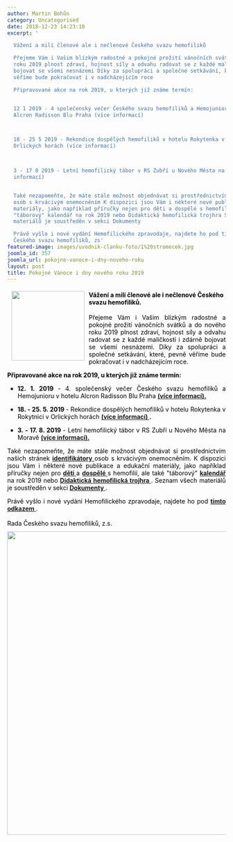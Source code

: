```yaml
---
author: Martin Bohůn
category: Uncategorised
date: 2018-12-23 14:23:10
excerpt: '

  Vážení a milí členové ale i nečlenové Českého svazu hemofiliků

  Přejeme Vám i Vašim blízkým radostné a pokojné prožití vánočních svátků a do nového
  roku 2019 plnost zdraví, hojnost síly a odvahu radovat se z každé maličkosti i zdárně
  bojovat se všemi nesnázemi Díky za spolupráci a společné setkávání, které, pevně
  věříme bude pokračovat i v nadcházejícím roce 

  Připravované akce na rok 2019, u kterých již známe termín:


  12 1 2019 - 4 společenský večer Českého svazu hemofiliků a Hemojunioru v hotelu
  Alcron Radisson Blu Praha (více informací)



  18 - 25 5 2019 - Rekondice dospělých hemofiliků v hotelu Rokytenka v Rokytnici v
  Orlických horách (více informací)



  3 - 17 8 2019 - Letní hemofilický tábor v RS Zubří u Nového Města na Moravě (více
  informací)


  Také nezapomeňte, že máte stále možnost objednávat si prostřednictvím našich stránek identifikátory
  osob s krvácivým onemocněním K dispozici jsou Vám i některé nové publikace a edukační
  materiály, jako například příručky nejen pro děti a dospělé s hemofilií, ale také
  "táborový" kalendář na rok 2019 nebo Didaktická hemofilická trojhra Seznam všech
  materiálů je soustředěn v sekci Dokumenty

  Právě vyšlo i nové vydání Hemofilického zpravodaje, najdete ho pod tímto odkazemRada
  Českého svazu hemofiliků, zs'
featured-image: images/uvodnik-clanku-foto/1%20stromecek.jpg
joomla_id: 357
joomla_url: pokojne-vanoce-i-dny-noveho-roku
layout: post
title: Pokojné Vánoce i dny nového roku 2019
---
```


<h4>
 <span style="color: #000000;">
  <img border="0" height="160" src="{{ site.baseurl }}/images/uvodnik-clanku-foto/1%20stromecek.jpg" style="float: left; margin-left: 10px; margin-right: 10px;" width="168"/>
 </span>
</h4>
<h4>
 <span style="color: #000000;">
  Vážení a milí členové ale i nečlenové Českého svazu hemofiliků.
 </span>
</h4>
<p style="text-align: justify;">
 <span style="color: #000000;">
  Přejeme Vám i Vašim blízkým radostné a pokojné prožití vánočních svátků a do nového roku 2019 plnost zdraví, hojnost síly a odvahu radovat se z každé maličkosti i zdárně bojovat se všemi nesnázemi. Díky za spolupráci a společné setkávání, které, pevně věříme bude pokračovat i v nadcházejícím roce.
 </span>
</p>
<p>
 <strong>
  <span style="color: #000000;">
   Připravované akce na rok 2019, u kterých již známe termín:
  </span>
 </strong>
</p>
<ul style="list-style-type: square;">
 <li style="text-align: justify;">
  <span style="color: #000000;">
   <strong>
    12. 1. 2019
   </strong>
   - 4. společenský večer Českého svazu hemofiliků a Hemojunioru v hotelu Alcron Radisson Blu Praha
  </span>
  <strong>
   <a href="index.php/cs/2-uncategorised/350-4-spolecensky-vecer-je-za-dvermi-hemofilici-se-sejdou-uz-v-lednu" title="4. společenský večer Českého svazu hemofiliků a Hemojunioru">
    (více informací).
   </a>
  </strong>
 </li>
</ul>
<ul style="list-style-type: square; text-align: justify;">
 <li>
  <span style="color: #000000;">
   <strong>
    18. - 25. 5. 2019
   </strong>
   - Rekondice dospělých hemofiliků v hotelu Rokytenka v Rokytnici v Orlických horách
  </span>
  <strong>
   <a href="index.php/cs/akce-seznam/13-akce2/358-rekondice-dospelych-2019-v-novem" title="Rekondiční pobyt dospělých hemofiliků 2019">
    (více informací)
   </a>
   .
  </strong>
 </li>
</ul>
<ul style="list-style-type: square; text-align: justify;">
 <li>
  <span style="color: #000000;">
   <strong>
    3. - 17. 8. 2019
   </strong>
   - Letní hemofilický tábor v RS Zubří u Nového Města na Moravě
  </span>
  <a href="index.php/cs/akce-seznam/12-akce1/356-na-hemofilicky-tabor-do-zubri-tentokrat-v-srpnu" title="Letní hemofilický tábor 2019">
   <strong>
    (více informací).
   </strong>
  </a>
 </li>
</ul>
<p style="text-align: justify;">
 <span style="color: #000000;">
  Také nezapomeňte, že máte stále možnost objednávat si prostřednictvím
 </span>
 <span style="color: #000000;">
  našich stránek
 </span>
 <span style="color: #000000;">
  <strong>
   <a href="https://hemofilici.us18.list-manage.com/track/click?u=4bb608b18fc84aebbdc33d873&amp;id=4712556765&amp;e=127af64c4b" title="Identifikátory osob s poruchou krevního srážení">
    identifikátory
   </a>
  </strong>
  osob s krvácivým onemocněním. K dispozici jsou Vám i některé nové publikace a edukační materiály, jako například příručky nejen pro
  <strong>
   <a href="index.php/cs/dokumenty/category/24-prirucka-nejen-pro-deti-a-dospivajici-s-hemofilii" title="Děti a dospívající s hemofilií">
    děti
   </a>
  </strong>
  a
  <strong>
   <a href="index.php/cs/dokumenty/category/23-prirucka-nejen-pro-dospele-hemofiliky" title="Příručka nejen pro dospělé hemofiliky">
    dospělé
   </a>
  </strong>
  s hemofilií, ale také "táborový"
  <strong>
   <a href="index.php/cs/dokumenty/category/26-taborovy-kalendar-na-rok-2019" title="Táborový kalendář 2019">
    kalendář
   </a>
  </strong>
  na rok 2019 nebo
  <strong>
   <a href="index.php/cs/dokumenty/category/27-didakticka-hemofilicka-trojhra" title="Didaktická hemofilická trojhra">
    Didaktická hemofilická trojhra
   </a>
  </strong>
  . Seznam všech materiálů je soustředěn v sekci
  <strong>
   <a href="index.php/cs/dokumenty" title="Dokumenty">
    Dokumenty
   </a>
  </strong>
  .
 </span>
</p>
<p style="text-align: justify;">
 <span style="color: #000000;">
  Právě vyšlo i nové vydání Hemofilického zpravodaje, najdete ho pod
  <a href="images/dokumenty-pdf-doc/zpravodaj/2_2018%20zpravodaj.pdf" title="Hemofilický zpravodaj 2/2018">
   <strong>
    tímto odkazem
   </strong>
  </a>
  .
 </span>
 <br/>
 <br/>
 <span style="color: #000000;">
  Rada Českého svazu hemofiliků, z.s.
 </span>
 <br/>
 <a href="images/uvodnik-clanku-foto/csh%20pf%202019.jpg" title="Pf 2019">
  <span style="color: #000000;">
   <img border="0" src="{{ site.baseurl }}/images/uvodnik-clanku-foto/csh%20pf%202019.jpg" style="vertical-align: middle; display: block; margin: 10px auto;" width="700"/>
  </span>
 </a>
</p>